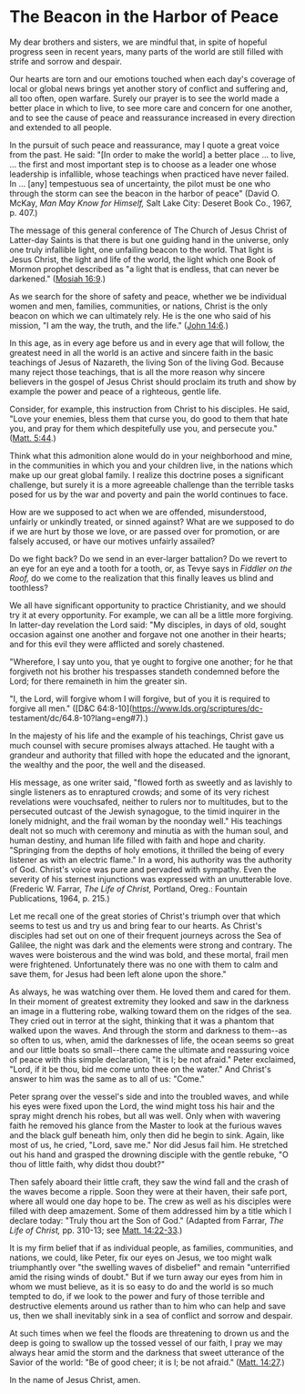 # The Beacon in the Harbor of Peace

My dear brothers and sisters, we are mindful that, in spite of hopeful
progress seen in recent years, many parts of the world are still filled with
strife and sorrow and despair.

Our hearts are torn and our emotions touched when each day's coverage of local
or global news brings yet another story of conflict and suffering and, all too
often, open warfare. Surely our prayer is to see the world made a better place
in which to live, to see more care and concern for one another, and to see the
cause of peace and reassurance increased in every direction and extended to
all people.

In the pursuit of such peace and reassurance, may I quote a great voice from
the past. He said: "[In order to make the world] a better place ... to live, ...
the first and most important step is to choose as a leader one whose
leadership is infallible, whose teachings when practiced have never failed. In
... [any] tempestuous sea of uncertainty, the pilot must be one who through the
storm can see the beacon in the harbor of peace" (David O. McKay, _Man May
Know for Himself,_ Salt Lake City: Deseret Book Co., 1967, p. 407.)

The message of this general conference of The Church of Jesus Christ of
Latter-day Saints is that there is but one guiding hand in the universe, only
one truly infallible light, one unfailing beacon to the world. That light is
Jesus Christ, the light and life of the world, the light which one Book of
Mormon prophet described as "a light that is endless, that can never be
darkened." ([Mosiah
16:9](https://www.lds.org/scriptures/bofm/mosiah/16.9?lang=eng#8).)

As we search for the shore of safety and peace, whether we be individual women
and men, families, communities, or nations, Christ is the only beacon on which
we can ultimately rely. He is the one who said of his mission, "I am the way,
the truth, and the life." ([John
14:6](https://www.lds.org/scriptures/nt/john/14.6?lang=eng#5).)

In this age, as in every age before us and in every age that will follow, the
greatest need in all the world is an active and sincere faith in the basic
teachings of Jesus of Nazareth, the living Son of the living God. Because many
reject those teachings, that is all the more reason why sincere believers in
the gospel of Jesus Christ should proclaim its truth and show by example the
power and peace of a righteous, gentle life.

Consider, for example, this instruction from Christ to his disciples. He said,
"Love your enemies, bless them that curse you, do good to them that hate you,
and pray for them which despitefully use you, and persecute you." ([Matt.
5:44](https://www.lds.org/scriptures/nt/matt/5.44?lang=eng#43).)

Think what this admonition alone would do in your neighborhood and mine, in
the communities in which you and your children live, in the nations which make
up our great global family. I realize this doctrine poses a significant
challenge, but surely it is a more agreeable challenge than the terrible tasks
posed for us by the war and poverty and pain the world continues to face.

How are we supposed to act when we are offended, misunderstood, unfairly or
unkindly treated, or sinned against? What are we supposed to do if we are hurt
by those we love, or are passed over for promotion, or are falsely accused, or
have our motives unfairly assailed?

Do we fight back? Do we send in an ever-larger battalion? Do we revert to an
eye for an eye and a tooth for a tooth, or, as Tevye says in _Fiddler on the
Roof,_ do we come to the realization that this finally leaves us blind and
toothless?

We all have significant opportunity to practice Christianity, and we should
try it at every opportunity. For example, we can all be a little more
forgiving. In latter-day revelation the Lord said: "My disciples, in days of
old, sought occasion against one another and forgave not one another in their
hearts; and for this evil they were afflicted and sorely chastened.

"Wherefore, I say unto you, that ye ought to forgive one another; for he that
forgiveth not his brother his trespasses standeth condemned before the Lord;
for there remaineth in him the greater sin.

"I, the Lord, will forgive whom I will forgive, but of you it is required to
forgive all men." ([D&amp;C 64:8-10](https://www.lds.org/scriptures/dc-
testament/dc/64.8-10?lang=eng#7).)

In the majesty of his life and the example of his teachings, Christ gave us
much counsel with secure promises always attached. He taught with a grandeur
and authority that filled with hope the educated and the ignorant, the wealthy
and the poor, the well and the diseased.

His message, as one writer said, "flowed forth as sweetly and as lavishly to
single listeners as to enraptured crowds; and some of its very richest
revelations were vouchsafed, neither to rulers nor to multitudes, but to the
persecuted outcast of the Jewish synagogue, to the timid inquirer in the
lonely midnight, and the frail woman by the noonday well." His teachings dealt
not so much with ceremony and minutia as with the human soul, and human
destiny, and human life filled with faith and hope and charity. "Springing
from the depths of holy emotions, it thrilled the being of every listener as
with an electric flame." In a word, his authority was the authority of God.
Christ's voice was pure and pervaded with sympathy. Even the severity of his
sternest injunctions was expressed with an unutterable love. (Frederic W.
Farrar, _The Life of Christ,_ Portland, Oreg.: Fountain Publications, 1964, p.
215.)

Let me recall one of the great stories of Christ's triumph over that which
seems to test us and try us and bring fear to our hearts. As Christ's
disciples had set out on one of their frequent journeys across the Sea of
Galilee, the night was dark and the elements were strong and contrary. The
waves were boisterous and the wind was bold, and these mortal, frail men were
frightened. Unfortunately there was no one with them to calm and save them,
for Jesus had been left alone upon the shore."

As always, he was watching over them. He loved them and cared for them. In
their moment of greatest extremity they looked and saw in the darkness an
image in a fluttering robe, walking toward them on the ridges of the sea. They
cried out in terror at the sight, thinking that it was a phantom that walked
upon the waves. And through the storm and darkness to them--as so often to us,
when, amid the darknesses of life, the ocean seems so great and our little
boats so small--there came the ultimate and reassuring voice of peace with
this simple declaration, "It is I; be not afraid." Peter exclaimed, "Lord, if
it be thou, bid me come unto thee on the water." And Christ's answer to him
was the same as to all of us: "Come."

Peter sprang over the vessel's side and into the troubled waves, and while his
eyes were fixed upon the Lord, the wind might toss his hair and the spray
might drench his robes, but all was well. Only when with wavering faith he
removed his glance from the Master to look at the furious waves and the black
gulf beneath him, only then did he begin to sink. Again, like most of us, he
cried, "Lord, save me." Nor did Jesus fail him. He stretched out his hand and
grasped the drowning disciple with the gentle rebuke, "O thou of little faith,
why didst thou doubt?"

Then safely aboard their little craft, they saw the wind fall and the crash of
the waves become a ripple. Soon they were at their haven, their safe port,
where all would one day hope to be. The crew as well as his disciples were
filled with deep amazement. Some of them addressed him by a title which I
declare today: "Truly thou art the Son of God." (Adapted from Farrar, _The
Life of Christ,_ pp. 310-13; see [Matt.
14:22-33](https://www.lds.org/scriptures/nt/matt/14.22-33?lang=eng#21).)

It is my firm belief that if as individual people, as families, communities,
and nations, we could, like Peter, fix our eyes on Jesus, we too might walk
triumphantly over "the swelling waves of disbelief" and remain "unterrified
amid the rising winds of doubt." But if we turn away our eyes from him in whom
we must believe, as it is so easy to do and the world is so much tempted to
do, if we look to the power and fury of those terrible and destructive
elements around us rather than to him who can help and save us, then we shall
inevitably sink in a sea of conflict and sorrow and despair.

At such times when we feel the floods are threatening to drown us and the deep
is going to swallow up the tossed vessel of our faith, I pray we may always
hear amid the storm and the darkness that sweet utterance of the Savior of the
world: "Be of good cheer; it is I; be not afraid." ([Matt.
14:27](https://www.lds.org/scriptures/nt/matt/14.27?lang=eng#26).)

In the name of Jesus Christ, amen.

